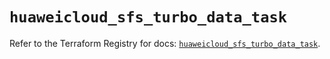 # `huaweicloud_sfs_turbo_data_task`

Refer to the Terraform Registry for docs: [`huaweicloud_sfs_turbo_data_task`](https://registry.terraform.io/providers/huaweicloud/huaweicloud/1.71.1/docs/resources/sfs_turbo_data_task).
